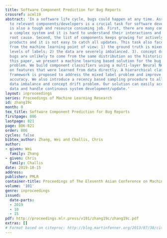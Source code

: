 ```yaml
---
title: Software Component Prediction for Bug Reports
crossref: acml19
abstract: 'In a software life cycle, bugs could happen at any time. Assigning bugs
  to relevant components/developers is a crucial task for software development. It
  is also a tough and resource consuming job. First, there are many components in
  a complex system and it is hard to understand their interactions and identify the
  root cause. Second, the list of components keeps growing for actively developed
  products and it is not easy to catch all updates. This task also faces several challenges
  from the machine learning point of view: 1) the ground truth is mixed with multiple
  levels of labels; 2) the data are severely imbalanced. 3). concept drift as future
  bugs are unlikely to come from the same distribution as the historical data. In
  this paper, we present a machine learning based solution for the bug assignment
  problem. We build component classifiers using a multi-layer Neural Network, based
  on features that were learned from data directly. A hierarchical classification
  framework is proposed to address the mixed label problem and improve the prediction
  accuracy. We also introduce a recency based sampling procedure to alleviate the
  data imbalance and concept drift problem. Our solution can easily accommodate new
  data and handle continuous system development/update.'
layout: inproceedings
series: Proceedings of Machine Learning Research
id: zhang19c
month: 0
tex_title: Software Component Prediction for Bug Reports
firstpage: 806
lastpage: 821
page: 806-821
order: 806
cycles: false
bibtex_author: Zhang, Wei and Challis, Chris
author:
- given: Wei
  family: Zhang
- given: Chris
  family: Challis
date: 2019-10-15
address: 
publisher: PMLR
container-title: Proceedings of The Eleventh Asian Conference on Machine Learning
volume: '101'
genre: inproceedings
issued:
  date-parts:
  - 2019
  - 10
  - 15
pdf: http://proceedings.mlr.press/v101/zhang19c/zhang19c.pdf
extras: []
# Format based on citeproc: http://blog.martinfenner.org/2013/07/30/citeproc-yaml-for-bibliographies/
---
```

